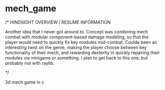 # mech_game

/* HINDSIGHT OVERVIEW / RESUME INFORMATION

Another idea that I never got around to. Concept was combining mech combat with modular component-based damage modeling,
so that the player would need to quickly fix key modules mid-combat. Coulda been an interesting twist on the genre,
making the player choose between key functionality of their mech, and rewarding dexterity in quickly repairing 
their modules via minigame or something. I plan to get back to this one, but probably not with raylib.

*/

3d mech game in c
